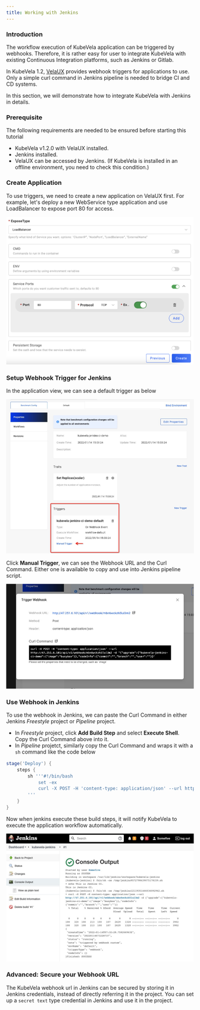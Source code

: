 ```yaml
---
title: Working with Jenkins
---
```


### Introduction

The workflow execution of KubeVela application can be triggered by webhooks. Therefore, it is rather easy for user to integrate KubeVela with existing Continuous Integration platforms, such as Jenkins or Gitlab.

In KubeVela 1.2, [VelaUX](../install#3-install-velaux) provides webhook triggers for applications to use. Only a simple curl command in Jenkins pipeline is needed to bridge CI and CD systems.

In this section, we will demonstrate how to integrate KubeVela with Jenkins in details.

### Prerequisite

The following requirements are needed to be ensured before starting this tutorial
- KubeVela v1.2.0 with VelaUX installed.
- Jenkins installed.
- VelaUX can be accessed by Jenkins. (If KubeVela is installed in an offline environment, you need to check this condition.)

### Create Application

To use triggers, we need to create a new application on VelaUX first. For example, let's deploy a new WebService type application and use LoadBalancer to expose port 80 for access.

![alt](../resources/acr-trigger-newapp.png)

### Setup Webhook Trigger for Jenkins

In the application view, we can see a default trigger as below

![alt](../resources/app-trigger.jpg)

Click **Manual Trigger**, we can see the Webhook URL and the Curl Command. Either one is available to copy and use into Jenkins pipeline script.

![alt](../resources/app-trigger-webhook.jpg)

### Use Webhook in Jenkins

To use the webhook in Jenkins, we can paste the Curl Command in either Jenkins *Freestyle* project or *Pipeline* project.
- In *Freestyle* project, click **Add Build Step** and select **Execute Shell**. Copy the Curl Command above into it.
- In *Pipeline* projetct, similarly copy the Curl Command and wraps it with a `sh` command like the code below
```groovy
stage('Deploy') {
    steps {
        sh '''#!/bin/bash
            set -ex
            curl -X POST -H 'content-type: application/json' --url http://47.251.6.101/api/v1/webhook/mbn6wckzh5lul3m2 -d '{"upgrade":{"kubevela-jenkins-ci-demo":{"image":"busybox"}},"codeInfo":{"commit":"","branch":"","user":""}}'
        '''
    }
}
```
Now when jenkins execute these build steps, it will notify KubeVela to execute the application workflow automatically.

![alt](../resources/jenkins-run.jpg)

### Advanced: Secure your Webhook URL

The KubeVela webhook url in Jenkins can be secured by storing it in Jenkins credentials, instead of directly referring it in the project. You can set up a `secret text` type credential in Jenkins and use it in the project.